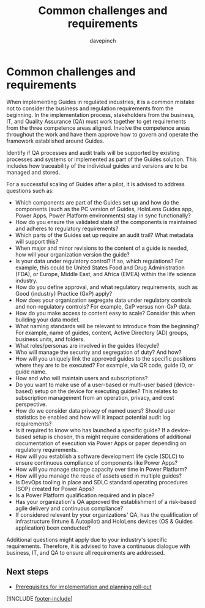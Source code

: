 ﻿---
title: Common challenges and requirements
description: Consider questions regarding business and regulation requirements before implementing Dynamics 365 Guides
ms.date: 03/21/2023
ms.topic: conceptual
author: davepinch
ms.author: davepinch
ms-reviewer: m-hartmann
ms.custom: bap-template
---

# Common challenges and requirements

When implementing Guides in regulated industries, it is a common mistake not to consider the business and regulation requirements from the beginning. In the implementation process, stakeholders from the business, IT, and Quality Assurance (QA) must work together to get requirements from the three competence areas aligned. Involve the competence areas throughout the work and have them approve how to govern and operate the framework established around Guides.

Identify if QA processes and audit trails will be supported by existing processes and systems or implemented as part of the Guides solution. This includes how traceability of the individual guides and versions are to be managed and stored.

For a successful scaling of Guides after a pilot, it is advised to address questions such as:

- Which components are part of the Guides set up and how do the components (such as the PC version of Guides, HoloLens Guides app, Power Apps, Power Platform environments) stay in sync functionally?
- How do you ensure the validated state of the components is maintained and adheres to regulatory requirements?
- Which parts of the Guides set up require an audit trail? What metadata will support this?
- When major and minor revisions to the content of a guide is needed, how will your organization version the guide?
- Is your data under regulatory control? If so, which regulations? For example, this could be United States Food and Drug Administration (FDA), or Europe, Middle East, and Africa (EMEA) within the life science industry.
- How do you define approval, and what regulatory requirements, such as Good {industry} Practice (GxP) apply?
- How does your organization segregate data under regulatory controls and non-regulatory controls? For example, GxP versus non-GxP data.
- How do you make access to content easy to scale? Consider this when building your data model.
- What naming standards will be relevant to introduce from the beginning? For example, name of guides, content, Active Directory (AD) groups, business units, and folders.
- What roles/personas are involved in the guides lifecycle?
- Who will manage the security and segregation of duty? And how?
- How will you uniquely link the approved guides to the specific positions where they are to be executed? For example, via QR code, guide ID, or guide name.
- How and who will maintain users and subscriptions?
- Do you want to make use of a user-based or multi-user based (device-based) setup on the device for executing guides? This relates to subscription management from an operation, privacy, and cost perspective.
- How do we consider data privacy of named users? Should user statistics be enabled and how will it impact potential audit log requirements?
- Is it required to know who has launched a specific guide? If a device-based setup is chosen, this might require considerations of additional documentation of execution via Power Apps or paper depending on regulatory requirements.
- How will you establish a software development life cycle (SDLC) to ensure continuous compliance of components like Power Apps?
- How will you manage storage capacity over time in Power Platform?
- How will you manage the reuse of assets used in multiple guides?
- Is DevOps tooling in place and SDLC standard operating procedures (SOP) created for Power Apps?
- Is a Power Platform qualification required and in place?
- Has your organization's QA approved the establishment of a risk-based agile delivery and continuous compliance?
- If considered relevant by your organizations' QA, has the qualification of infrastructure (Intune & Autopilot) and HoloLens devices (OS & Guides application) been conducted?

Additional questions might apply due to your industry's specific requirements. Therefore, it is advised to have a continuous dialogue with business, IT, and QA to ensure all requirements are addressed.

## Next steps

- [Prerequisites for implementation and planning roll-out](prerequisites-for-implementation-and-planning-roll-out.md)

[!INCLUDE [footer-include](../../includes/footer-banner.md)]